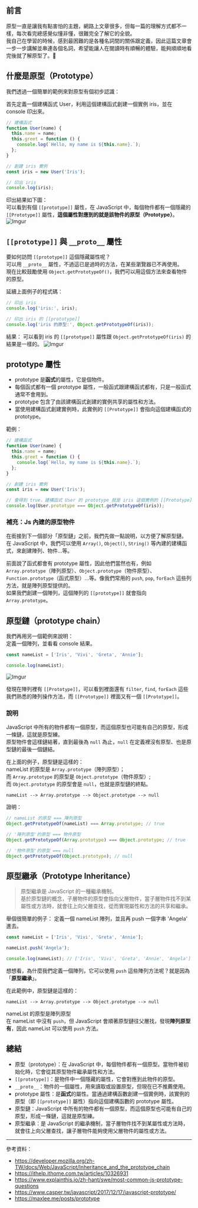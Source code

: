 ## 前言

原型一直是讓我有點害怕的主題，網路上文章很多，但每一篇的理解方式都不一樣，每次看完總感覺似懂非懂，很難完全了解它的全貌。\
我自己在學習的時候，感到最困難的是各種名詞間的關係跟定義，因此這篇文章會一步一步講解並串連各個名詞，希望能讓人在閱讀時有順暢的體驗，能夠順順地看完後就了解原型了。🎉

## 什麼是原型（Prototype）

我們透過一個簡單的範例來對原型有個初步認識：

首先定義一個建構函式 User，利用這個建構函式創建一個實例 iris，並在 console 印出來。

```javascript
// 建構函式
function User(name) {
  this.name = name;
  this.greet = function () {
    console.log(`Hello, my name is ${this.name}.`);
  };
}

// 創建 iris 實例
const iris = new User('Iris');

// 印出 iris
console.log(iris);
```

印出結果如下圖：\
可以看到有個 `[[prototype]]` 屬性，在 JavaScript 中，每個物件都有一個隱藏的 `[[Prototype]]` 屬性，**這個屬性對應到的就是該物件的原型（Prototype）**。
![Imgur](https://i.imgur.com/vx90cFG.png)

## `[[prototype]]` 與 `__proto__` 屬性

要如何訪問 `[[prototype]]` 這個隱藏屬性呢？\
可以用 `__proto__` 屬性，不過這已是過時的方法，在某些瀏覽器已不再使用。\
現在比較鼓勵使用 `Object.getPrototypeOf()`，我們可以用這個方法來查看物件的原型。

延續上面例子的程式碼：

```javascript
// 印出 iris
console.log('iris:', iris);

// 印出 iris 的 [[prototype]]
console.log('iris 的原型:', Object.getPrototypeOf(iris));
```

結果：
可以看到 iris 的 `[[prototype]]` 屬性跟 `Object.getPrototypeOf(iris)` 的結果是一樣的。
![Imgur](https://i.imgur.com/rtlG22n.png)

## prototype 屬性

- prototype 是**函式**的屬性，它是個物件。
- 每個函式都有一個 prototype 屬性，一般函式跟建構函式都有，只是一般函式通常不會用到。
- prototype 包含了由該建構函式創建的實例共享的屬性和方法。
- 當使用建構函式創建實例時，此實例的 `[[Prototype]]` 會指向這個建構函式的 prototype。

範例：

```javascript
// 建構函式
function User(name) {
  this.name = name;
  this.greet = function () {
    console.log(`Hello, my name is ${this.name}.`);
  };
}

// 創建 iris 實例
const iris = new User('Iris');

// 會得到 true，建構函式 User 的 prototype 就是 iris 這個實例的 [[Prototype]]
console.log(User.prototype === Object.getPrototypeOf(iris));
```

### 補充：Js 內建的原型物件

在銜接到下一個部分「原型鏈」之前，我們先做一點說明，以方便了解原型鏈。\
在 JavaScript 中，我們可以使用 `Array()`, `Object()`, `String()` 等內建的建構函式，來創建陣列、物件...等。

前面說了函式都會有 prototype 屬性，因此他們當然也有，例如 `Array.prototype`（陣列原型）、`Object.prototype`（物件原型）、`Function.prototype`（函式原型）...等。像我們常用的 `push`, `pop`, `forEach` 這些列方法，就是陣列原型提供的。\
如果我們創建一個陣列，這個陣列的 `[[prototype]]` 就會指向 `Array.prototype`。

## 原型鏈（prototype chain）

我們再用另一個範例來說明：\
定義一個陣列，並看看 console 結果。

```javascript
const nameList = ['Iris', 'Vivi', 'Greta', 'Annie'];

console.log(nameList);
```

![Imgur](https://i.imgur.com/MtJkv45.png)

發現在陣列裡有 `[[Prototype]]`，可以看到裡面還有 `filter`, `find`, `forEach` 這些我們熟悉的陣列操作方法，而 `[[Prototype]]` 裡面又有一個 `[[Prototype]]`。

### 說明

JavaScript 中所有的物件都有一個原型，而這個原型也可能有自己的原型，形成一條鏈，這就是原型練。\
原型物件會這樣鏈結著，直到最後為 `null` 為止，`null` 在定義裡沒有原型、也是原型鏈的最後一個鏈結。

在上面的例子，原型鏈是這樣的：\
nameList 的原型是 `Array.prototype`（陣列原型）；\
而 `Array.prototype` 的原型是 `Object.prototype`（物件原型）;\
而 `Object.prototype` 的原型會是 `null`，也就是原型鏈的終點。

```
nameList --> Array.prototype --> Object.prototype --> null
```

證明：

```javascript
// nameList 的原型 === 陣列原型
Object.getPrototypeOf(nameList) === Array.prototype; // true

// '陣列原型'的原型 === 物件原型
Object.getPrototypeOf(Array.prototype) === Object.prototype; // true

// '物件原型'的原型 === null
Object.getPrototypeOf(Object.prototype); // null
```

## 原型繼承（Prototype Inheritance）

> 原型繼承是 JavaScript 的一種繼承機制。\
> 基於原型鏈的概念，子層物件的原型會指向父層物件，當子層物件找不到某屬性或方法時，就會往上向父層查找，從而實現屬性和方法的共享和繼承。

舉個很簡單的例子：
定義一個 nameList 陣列，並且再 push 一個字串 'Angela' 進去。

```javascript
const nameList = ['Iris', 'Vivi', 'Greta', 'Annie'];

nameList.push('Angela');

console.log(nameList); // ['Iris', 'Vivi', 'Greta', 'Annie', 'Angela']
```

想想看，為什麼我們定義一個陣列，它可以使用 `push` 這些陣列方法呢？就是因為「**原型繼承**」。

在此範例中，原型鏈是這樣的：

```
nameList --> Array.prototype --> Object.prototype --> null
```

nameList 的原型是陣列原型\
在 nameList 中沒有 `push`，但 JavaScript 會順著原型鏈往父層找，發現**陣列原型有**，因此 nameList 可以使用 `push` 方法。

## 總結

- 原型（prototype）：在 JavaScript 中，每個物件都有一個原型。當物件被初始化時，它會從其原型物件繼承屬性和方法。
- `[[prototype]]`：是物件中一個隱藏的屬性，它會對應到此物件的原型。
- `__proto__`：物件的一個屬性，用來讀取或設置原型，但現在已不推薦使用。
- prototype 屬性：是**函式**的屬性。當通過建構函數創建一個實例時，該實例的原型（即 `[[prototype]]` 屬性）指向這個建構函數的 prototype 屬性。
- 原型鏈：JavaScript 中所有的物件都有一個原型，而這個原型也可能有自己的原型，形成一條鏈，這就是原型練。
- 原型繼承：是 JavaScript 的繼承機制，當子層物件找不到某屬性或方法時，就會往上向父層查找，讓子層物件能夠使用父層物件的屬性或方法。

---

參考資料：

- https://developer.mozilla.org/zh-TW/docs/Web/JavaScript/Inheritance_and_the_prototype_chain
- https://ithelp.ithome.com.tw/articles/10326931
- https://www.explainthis.io/zh-hant/swe/most-common-js-prototype-questions
- https://www.casper.tw/javascript/2017/12/17/javascript-prototype/
- https://maxlee.me/posts/prototype
